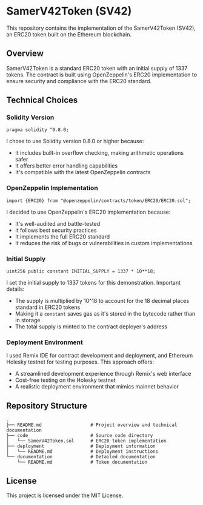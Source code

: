 # SamerV42Token (SV42)

This repository contains the implementation of the SamerV42Token (SV42), an ERC20 token built on the Ethereum blockchain.

## Overview

SamerV42Token is a standard ERC20 token with an initial supply of 1337 tokens. The contract is built using OpenZeppelin's ERC20 implementation to ensure security and compliance with the ERC20 standard.

## Technical Choices

### Solidity Version

```solidity
pragma solidity ^0.8.0;
```

I chose to use Solidity version 0.8.0 or higher because:
- It includes built-in overflow checking, making arithmetic operations safer
- It offers better error handling capabilities
- It's compatible with the latest OpenZeppelin contracts

### OpenZeppelin Implementation

```solidity
import {ERC20} from "@openzeppelin/contracts/token/ERC20/ERC20.sol";
```

I decided to use OpenZeppelin's ERC20 implementation because:
- It's well-audited and battle-tested
- It follows best security practices
- It implements the full ERC20 standard
- It reduces the risk of bugs or vulnerabilities in custom implementations

### Initial Supply

```solidity
uint256 public constant INITIAL_SUPPLY = 1337 * 10**18;
```

I set the initial supply to 1337 tokens for this demonstration. Important details:
- The supply is multiplied by 10^18 to account for the 18 decimal places standard in ERC20 tokens
- Making it a `constant` saves gas as it's stored in the bytecode rather than in storage
- The total supply is minted to the contract deployer's address

### Deployment Environment

I used Remix IDE for contract development and deployment, and Ethereum Holesky testnet for testing purposes. This approach offers:
- A streamlined development experience through Remix's web interface
- Cost-free testing on the Holesky testnet
- A realistic deployment environment that mimics mainnet behavior

## Repository Structure

```
.
├── README.md                  # Project overview and technical documentation
├── code                       # Source code directory
│   └── SamerV42Token.sol      # ERC20 token implementation
├── deployment                 # Deployment information
│   └── README.md              # Deployment instructions
└── documentation              # Detailed documentation
    └── README.md              # Token documentation
```

## License

This project is licensed under the MIT License.